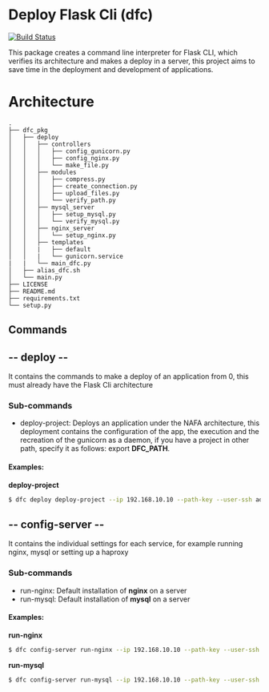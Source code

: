 # Deploy Flask Cli (dfc)

[![Build Status](https://travis-ci.com/drc288/dfc.svg?branch=master)](https://travis-ci.com/drc288/dfc)

This package creates a command line interpreter for Flask CLI, which verifies its architecture and makes a deploy in a server, this project aims to save time in the deployment and development of applications.

# Architecture

```
.
├── dfc_pkg
│   ├── deploy
│   │   ├── controllers
│   │   │   ├── config_gunicorn.py
│   │   │   ├── config_nginx.py
│   │   │   └── make_file.py
│   │   ├── modules
│   │   │   ├── compress.py
│   │   │   ├── create_connection.py
│   │   │   ├── upload_files.py
│   │   │   └── verify_path.py
│   │   ├── mysql_server
│   │   │   ├── setup_mysql.py
│   │   │   └── verify_mysql.py
│   │   ├── nginx_server
│   │   │   └── setup_nginx.py
│   │   ├── templates
│   │   |   ├── default
│   │   |   └── gunicorn.service
|   |   └── main_dfc.py
│   ├── alias_dfc.sh
│   └── main.py
├── LICENSE
├── README.md
├── requirements.txt
└── setup.py
```

## Commands

## -- deploy -- 
It contains the commands to make a deploy of an application from 0, this must already have the Flask Cli architecture

### Sub-commands
- deploy-project:  Deploys an application under the NAFA architecture, this deployment
  contains the configuration of the app, the execution and the recreation of
  the gunicorn as a daemon, if you have a project in other path, specify it
  as follows: export **DFC_PATH**.
  
#### Examples:

**deploy-project**
``` bash
$ dfc deploy deploy-project --ip 192.168.10.10 --path-key --user-ssh admin
```

## -- config-server --
It contains the individual settings for each service, for example running nginx, mysql or setting up a haproxy

### Sub-commands
- run-nginx: Default installation of **nginx** on a server
- run-mysql: Default installation of **mysql** on a server

#### Examples:
**run-nginx**
``` bash
$ dfc config-server run-nginx --ip 192.168.10.10 --path-key --user-ssh admin 
```
**run-mysql**
``` bash
$ dfc config-server run-mysql --ip 192.168.10.10 --path-key --user-ssh admin
```
